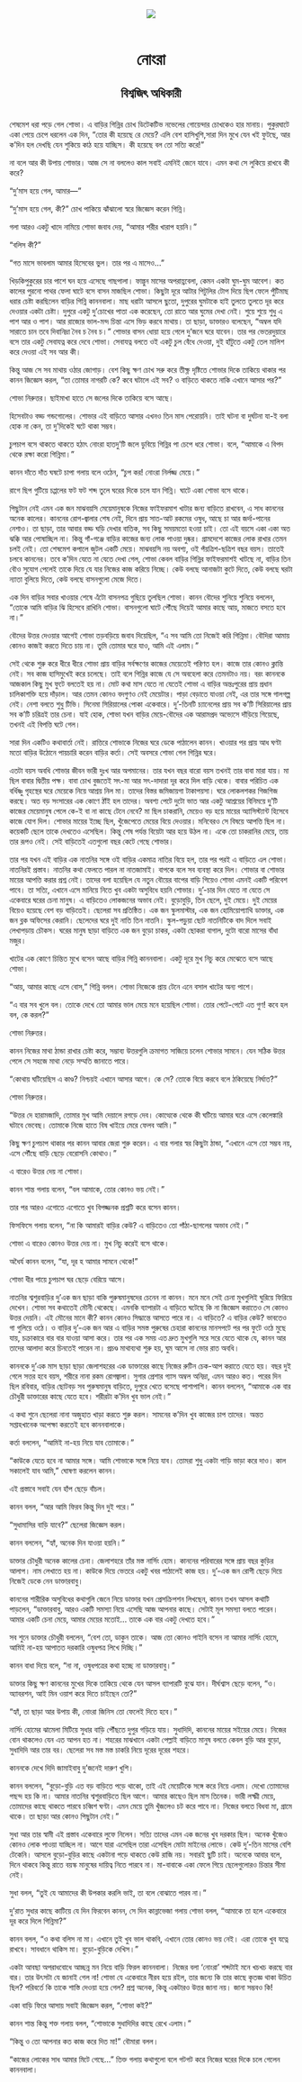 <div align=center> <img src="../../metadata/images/rabibasariya/নোংরা-বিশ্বজিৎ-অধিকারী.jpg" align="center"></div><br><h1 align=center>নোংরা</h1>
<h2 align=center>বিশ্বজিৎ অধিকারী</h2><br>শেষমেশ ধরা পড়ে গেল শোভা। এ বাড়ির গিন্নির চোখ ডিটেকটিভ নভেলের গোয়েন্দার চোখকেও হার মানায়। পুকুরঘাটে একা পেয়ে চেপে ধরলেন এক দিন, “তোর কী হয়েছে রে মেয়ে? এলি বেশ হাসিখুশি,সারা দিন মুখে যেন খই ফুটছে, আর ক’দিন হল দেখছি যেন শুকিয়ে কাঠ হয়ে যাচ্ছিস। কী হয়েছে বল তো সত্যি করে!”

না বলে আর কী উপায় শোভার। আজ সে না বললেও কাল সবাই এমনিই জেনে যাবে। এমন কথা সে লুকিয়ে রাখবে কী করে?

“দু’মাস হয়ে গেল, আমার—”

“দু’মাস হয়ে গেল, কী?” চোখ পাকিয়ে ঝাঁঝালো স্বরে জিজ্ঞেস করেন গিন্নি।

গলা আরও একটু খাদে নামিয়ে শোভা জবাব দেয়, “আমার শরীর খারাপ হয়নি।”

“বলিস কী?”

“গত মাসে ভাবলাম আমার হিসেবের ভুল। তার পর এ মাসেও...”

খিড়কিপুকুরের চার পাশে ঘন হয়ে এসেছে গাছপালা। ফাল্গুন মাসের অপরাহ্ণবেলা, কেমন একটা ঘুম-ঘুম আবেশ। কত কালের পুরনো পাথর ফেলা ঘাটে বসে বাসন মাজছিল শোভা। কিছুটা দূরে আটার পিটুলির টোপ দিয়ে ছিপ ফেলে পুঁটিমাছ ধরার চেষ্টা করছিলেন বাড়ির গিন্নি কাননবালা। মাছ ধরাটা আসলে ছুতো, দুপুরের ঘুমটাকে হাই তুলতে তুলতে দূর করে দেওয়ার একটা চেষ্টা। দুপুরে একটু দু’চোখের পাতা এক করেছেন, তো রাতে আর ঘুমের দেখা নেই। শুয়ে শুয়ে শুধু এ পাশ আর ও পাশ। আর রাজ্যের ভাল-মন্দ চিন্তা এসে ভিড় করবে মাথায়। তা ছাড়া, ডাক্তারও বলেছেন, “অম্বল যদি সারাতে চান তবে দিবানিদ্রা নৈব চ নৈব চ।” শোভার বাসন ধোয়া হয়ে গেলে দু’জনে ঘরে যাবেন। তার পর ভেতরদুয়ারে বসে তার একটু সেবাযত্ন করে দেবে শোভা। সেবাযত্ন বলতে ওই একটু চুল বেঁধে দেওয়া, দুই হাঁটুতে একটু তেল মালিশ করে দেওয়া এই সব আর কী।

কিন্তু আজ সে সব মাথায় ওঠার জোগাড়। বেশ কিছু ক্ষণ চোখ সরু করে তীক্ষ্ণ দৃষ্টিতে শোভার দিকে তাকিয়ে থাকার পর কানন জিজ্ঞেস করল, “তা তোমার নাগরটি কে? কবে ঘটালে এই সব? ও বাড়িতে থাকতে নাকি এখানে আসার পর?”

শোভা নিরুত্তর। ছাইমাখা হাতে সে জলের দিকে তাকিয়ে বসে আছে।

হিসেবটাও বড্ড গন্ডগোলের। শোভার এই বাড়িতে আসার এখনও তিন মাস পেরোয়নি। তাই ঘটনা বা দুর্ঘটনা যা-ই বলা হোক না কেন, তা দু’দিকেই ঘটে থাকা সম্ভব।

চুপচাপ বসে থাকতে থাকতে হঠাৎ নোংরা হাতদু’টি জলে ডুবিয়ে গিন্নির পা চেপে ধরে শোভা। বলে, “আমাকে এ বিপদ থেকে রক্ষা করো গিন্নিমা।”

কানন দাঁতে দাঁত ঘষটে চাপা গলায় বলে ওঠেন, “চুপ কর! নোংরা নির্লজ্জ মেয়ে।”

রাগে ছিপ গুটিয়ে চপ্পলের ফট ফট শব্দ তুলে ঘরের দিকে চলে যান গিন্নি। ঘাটে একা শোভা বসে থাকে।

পিছুটান নেই এমন এক জন মাঝবয়সি মেয়েমানুষকে নিজের ফাইফরমাশ খাটার জন্য বাড়িতে রাখবেন, এ সাধ কাননের অনেক কালের। কাননের রোগ-জ্বালার শেষ নেই, দিনে প্রায় সাত-আট রকমের ওষুধ, আছে চা আর জর্দা-পানের নেশাও। তা ছাড়া, তার আবার বড্ড ঘড়ি দেখার বাতিক, সব কিছু সময়মতো হওয়া চাই। তো এই বয়সে একা একা অত ঝক্কি আর পোষাচ্ছিল না। কিন্তু গাঁ-গঞ্জে বাড়ির কাজের জন্য লোক পাওয়া দুষ্কর। গ্রামদেশে কাজের লোক রাখার তেমন চলই নেই। তো শেষমেশ কপালে জুটল একটি মেয়ে। মাঝবয়সি নয় অবশ্য, ওই পঁয়ত্রিশ-ছত্রিশ বছর বয়স। তাতেই চলবে কাননের। তবে ক’দিন যেতে না যেতে দেখা গেল, শোভা কেবল বাড়ির গিন্নির ফাইফরমাশই খাটছে না, বাড়ির তিন বৌও সুযোগ পেলেই তাকে দিয়ে যে যার নিজের কাজ করিয়ে নিচ্ছে। কেউ বলছে আনাজটা কুটে দিতে, কেউ বলছে ঘরটা ন্যাতা বুলিয়ে দিতে, কেউ বলছে বাসনগুলো মেজে দিতে।

এক দিন বাড়ির সবার খাওয়ার শেষে এঁটো বাসনপত্র গুছিয়ে তুলছিল শোভা। কানন বৌদের শুনিয়ে শুনিয়ে বললেন, “তোকে আমি বাড়ির ঝি হিসেবে রাখিনি শোভা। বাসনগুলো ঘাটে পৌঁছে দিয়েই আমার কাছে আয়, মাজতে বসতে হবে না।”

বৌদের উত্তর দেওয়ার আগেই শোভা তড়বড়িয়ে জবাব দিয়েছিল, “এ সব আমি তো নিজেই করি গিন্নিমা। বৌদিরা আমায় কোনও কাজই করতে দিতে চায় না। তুমি তোমার ঘরে যাও, আমি এই এলাম।”

সেই থেকে শুরু করে ধীরে ধীরে শোভা প্রায় বাড়ির সর্বক্ষণের কাজের মেয়েতেই পরিণত হল। কাজে তার কোনও ক্লান্তি নেই। সব কাজ হাসিমুখেই করে চলেছে। তাই বলে গিন্নির কাজে যে সে অবহেলা করে তেমনটাও নয়। বরং কাননকে আজকাল কিছু মুখ ফুটে বলতেই হয় না। মোট কথা মাস যেতে না যেতেই শোভা এ বাড়ির অন্তঃপুরের প্রায় প্রধান চালিকাশক্তি হয়ে দাঁড়াল। আর তেমন কোনও বদগুণও নেই মেয়েটার। পাড়া বেড়াতে যাওয়া নেই, এর তার সঙ্গে গালগল্প নেই। নেশা বলতে শুধু টিভি। সিনেমা সিরিয়ালের পোকা একেবারে। দু’-তিনটি চ্যানেলের প্রায় সব ক’টি সিরিয়ালের প্রায় সব ক’টি চরিত্রই তার চেনা। যাই হোক, শোভা যখন বাড়ির মেয়ে-বৌদের এক আরামপ্রদ অভ্যেসে দাঁড়িয়ে গিয়েছে, তখনই এই বিপত্তি ঘটে গেল।

সারা দিন একটিও কথাবার্তা নেই। রাত্তিরে শোভাকে নিজের ঘরে ডেকে পাঠালেন কানন। খাওয়ার পর প্রায় আধ ঘণ্টা মতো বাড়ির উঠোনে পায়চারি করেন বাড়ির কর্তা। সেই অবসরে শোভা গেল গিন্নির ঘরে।

এতটা বয়স অবধি শোভার জীবন ভারী দুঃখ আর অপমানের। তার যখন বছর বারো বয়স তখনই তার বাবা মারা যায়। মা ছিল বাবার দ্বিতীয় পক্ষ। বাবা চোখ বুজতেই সৎ-মা আর সৎ-দাদারা দূর করে দিল বাড়ি থেকে। বাবার পরিচিত এক বর্ধিষ্ণু গৃহস্থের ঘরে মেয়েকে নিয়ে আশ্রয় নিল মা। তাদের বিস্তর জমিজায়গা টাকাপয়সা। ঘরে লোকলশকর গিজগিজ করছে। অত বড় সংসারের এক কোণে ঠাঁই হল তাদের। অবশ্য পেটে দুটো ভাত আর একটু আশ্রয়ের বিনিময়ে দু’টি কাজের মেয়েমানুষ পেলে কে-ই বা না কাছে টেনে নেবে? মা ছিল চাকরানি, মেয়েও বড় হয়ে মায়ের অ্যাসিস্ট্যান্ট হিসেবে কাজে যোগ দিল। শোভার মায়ের ইচ্ছে ছিল, খুঁজেপেতে মেয়ের বিয়ে দেওয়ার। মনিবেরও সে বিষয়ে আপত্তি ছিল না। কয়েকটি ছেলে তাকে দেখতেও এসেছিল। কিন্তু শেষ পর্যন্ত বিয়েটা আর হয়ে উঠল না। একে তো চাকরানির মেয়ে, তায় তার রূপও নেই। সেই বাড়িতেই এতগুলো বছর কেটে গেছে শোভার।

তার পর যখন এই বাড়ির এক নাতনির সঙ্গে ওই বাড়ির একমাত্র নাতির বিয়ে হল, তার পর পরই এ বাড়িতে এল শোভা। নাতনিরই প্রস্তাব। নাতনির কথা ফেলতে পারল না নাতজামাই। বাপকে বলে সব ব্যবস্থা করে দিল। শোভার বা শোভার মায়ের আপত্তি করার প্রশ্ন নেই। তাদের বলা হয়েছিল যে নতুন বৌয়ের বাপের বাড়ি গিয়েও শোভা এমনই একটি পরিবেশ পাবে। তা সত্যি, এখানে এসে মানিয়ে নিতে খুব একটা অসুবিধে হয়নি শোভার। দু’-চার দিন যেতে না যেতে সে একেবারে ঘরের চেনা মানুষ। এ বাড়িতেও লোকজনের অভাব নেই। বুড়োবুড়ি, তিন ছেলে, দুই মেয়ে। দুই মেয়ের বিয়েও হয়েছে বেশ বড় বাড়িতেই। ছেলেরা সব প্রতিষ্ঠিত। এক জন স্কুলমাস্টার, এক জন হোমিয়োপ্যাথি ডাক্তার, এক জন ব্লক অফিসের কেরানি। ছেলেদের ঘরে দুই নাতি তিন নাতনি। স্কুল-পড়ুয়া ছোট নাতনিটিকে বাদ দিলে সবাই লেখাপড়ায় চৌকস। ঘরের মানুষ ছাড়া বাড়িতে এক জন বুড়ো চাকর, একটা ছোকরা বাগাল, দুটো বারো মাসের বাঁধা মজুর।

খাটের এক কোণে চিন্তিত মুখে বসেন আছে বাড়ির গিন্নি কাননবালা। একটু দূরে মুখ নিচু করে মেঝেতে বসে আছে শোভা।

“আয়, আমার কাছে এসে বোস,” গিন্নি বলল। শোভা নিজেকে প্রায় টেনে এনে বসাল খাটের অন্য পাশে।

“এ বার সব খুলে বল। তোকে দেখে তো আমার ভাল মেয়ে মনে হয়েছিল শোভা। তোর পেটে-পেটে এত গুণ! কবে হল বল, কে করল?”

শোভা নিরুত্তর।

কানন নিজের মাথা ঠান্ডা রাখার চেষ্টা করে, সম্ভাব্য উত্তরগুলি ক্রমাগত সাজিয়ে চলেন শোভার সামনে। যেন সঠিক উত্তর পেলে সে সহজে মাথা নেড়ে সম্মতি জানাতে পারে।

“কোথায় ঘটিয়েছিস এ কাণ্ড? নিশ্চয়ই এখানে আসার আগে। কে সে? তোকে বিয়ে করবে বলে ঠকিয়েছে নির্ঘাত?”

শোভা নিরুত্তর।

“উত্তর দে হারামজাদি, তোমার মুখ আমি দেয়ালে রগড়ে দেব। কোত্থেকে থেকে কী ঘটিয়ে আমার ঘরে এসে কেলেঙ্কারি ঘটাবে ভেবেছ। তোমাকে নিজে হাতে বিষ খাইয়ে মেরে ফেলব আমি।”

কিছু ক্ষণ চুপচাপ থাকার পর কানন আবার জেরা শুরু করেন। এ বার গলার স্বর কিছুটা ঠান্ডা, “এখানে এসে তো সম্ভব নয়, এসে পৌঁছে বাড়ি ছেড়ে বেরোসনি কোথাও।”

এ বারেও উত্তর দেয় না শোভা।

কানন শান্ত গলায় বলেন, “বল আমাকে, তোর কোনও ভয় নেই।”

তার পর আরও এগোতে এগোতে খুব বিপজ্জনক প্রশ্নটি করে বসেন কানন।

ফিসফিসে গলায় বলেন, “না কি আমারই বাড়ির কেউ? এ বাড়িতেও তো পাঁঠা-ছাগলের অভাব নেই।”

শোভা এ বারেও কোনও উত্তর দেয় না। মুখ নিচু করেই বসে থাকে।

অধৈর্য কানন বলেন, “যা, দূর হ আমার সামনে থেকে!”

শোভা ধীর পায়ে চুপচাপ ঘর ছেড়ে বেরিয়ে আসে।

নাতনির শ্বশুরবাড়ির দু’এক জন ছাড়া বাকি পুরুষমানুষদের চেনেন না কানন। মনে মনে সেই চেনা মুখগুলিই ঘুরিয়ে ফিরিয়ে দেখেন। শোভা সব কথাতেই মৌনী থেকেছে। এমনকি ব্যাপারটা এ বাড়িতে ঘটেছে কি না জিজ্ঞেস করাতেও সে কোনও উত্তর দেয়নি। এই মৌনের মানে কী? কানন কোনও সিদ্ধান্তে আসতে পারে না। এ বাড়িতে? এ বাড়ির কেউ? ভাবতেও গা গুলিয়ে ওঠে। ও বাড়ির দু’-এক জন আর এ বাড়ির সমস্ত পুরুষের চেহারা কাননের মানসপটে পর পর ফুটে ওঠে মুছে যায়, চক্রাকারে বার বার যাওয়া আসা করে। তার পর এক সময় এত দ্রুত মুখগুলি সরে সরে যেতে থাকে যে, কানন আর তাদের আলাদা করে চিনতেই পারেন না। প্রচণ্ড মাথাব্যথা শুরু হয়, ঘুম আসে না ভোর রাত অবধি।

কাননকে দু’এক মাস ছাড়া ছাড়া জেলাশহরের এক ডাক্তারের কাছে নিজের রুটিন চেক-আপ করাতে যেতে হয়। বছর দুই গেলে সত্তর হবে বয়স, শরীরে নানা রকম রোগজ্বালা। সুগার প্রেশার গ্যাস অম্বল অনিদ্রা, এমন আরও কত। পরের দিন ছিল রবিবার, বাড়ির ছোটবড় সব পুরুষমানুষ বাড়িতে, দুপুরে খেতে বসেছে পাশাপাশি। কানন বললেন, “আমাকে এক বার চৌধুরী ডাক্তারের কাছে যেতে হবে। শরীরটা ক’দিন খুব ভাল নেই।”

এ কথা শুনে ছেলেরা নানা অজুহাত খাড়া করতে শুরু করল। সামনের ক’দিন খুব কাজের চাপ তাদের। অন্তত সপ্তাহখানেক অপেক্ষা করতেই হবে কাননবালাকে।

কর্তা বললেন, “আমিই না-হয় নিয়ে যাব তোমাকে।”

“কাউকে যেতে হবে না আমার সঙ্গে। আমি শোভাকে সঙ্গে নিয়ে যাব। তোমরা শুধু একটা গাড়ি ভাড়া করে দাও। কাল সকালেই যাব আমি,” ঘোষণা করলেন কানন।

এই প্রস্তাবে সবাই যেন হাঁপ ছেড়ে বাঁচল।

কানন বলল, “আর আমি ফিরব কিন্তু দিন দুই পরে।”

“সুধামাসির বাড়ি যাবে?” ছেলেরা জিজ্ঞেস করল।

কানন বললেন, “হ্যাঁ, অনেক দিন যাওয়া হয়নি।”

ডাক্তার চৌধুরী অনেক কালের চেনা। জেলাশহরে তাঁর মস্ত নার্সিং হোম। কাননের পরিবারের সঙ্গে প্রায় বছর কুড়ির আলাপ। নাম লেখাতে হয় না। কাউকে দিয়ে ভেতরে একটু খবর পাঠালেই কাজ হয়। দু’-এক জন রোগী ছেড়ে দিয়ে নিজেই ডেকে নেন ডাক্তারবাবু।

কাননের শারীরিক অসুবিধের কথাগুলি জেনে নিয়ে ডাক্তার যখন প্রেসক্রিপশন লিখছেন, কানন তখন আসল কথাটি পাড়লেন, “ডাক্তারবাবু, আরও একটি সমস্যা নিয়ে এসেছি আজ আপনার কাছে। সেটাই মূল সমস্যা বলতে পারেন। আমার একটি চেনা মেয়ে, আমার মেয়ের মতোই... তাকে এক বার একটু দেখতে হবে।”

সব শুনে ডাক্তার চৌধুরী বললেন, “বেশ তো, ডাকুন তাকে। আজ তো কোনও গাইনি বসেন না আমার নার্সিং হোমে, আমিই না-হয় আপাতত দরকারি ওষুধপত্র লিখে দিচ্ছি।”

কানন বাধা দিয়ে বলে, “না না, ওষুধপত্রের কথা হচ্ছে না ডাক্তারবাবু।”

ডাক্তার কিছু ক্ষণ কাননের মুখের দিকে তাকিয়ে থেকে যেন আসল ব্যাপারটি বুঝে যান। দীর্ঘশ্বাস ছেড়ে বলেন, “ও। অ্যাবরশন, আই মিন ওয়াশ করে দিতে চাইছেন তো?”

“হ্যাঁ, তা ছাড়া আর উপায় কী, নোংরা জিনিস তো ফেলেই দিতে হবে।”

নার্সিং হোমের ঝামেলা মিটিয়ে সুধার বাড়ি পৌঁছতে দুপুর গড়িয়ে যায়। সুধাদিদি, কাননের মায়ের সইয়ের মেয়ে। নিজের বোন থাকলেও যেন এত আপন হত না। শহরের মাঝখানে একটা পেল্লাই বাড়িতে মানুষ বলতে কেবল বুড়ি আর বুড়ো, সুধাদিদি আর তার বর। ছেলেরা সব মস্ত মস্ত চাকরি নিয়ে দূরের দূরের শহরে।

কাননকে দেখে দিদি জামাইবাবু দু’জনেই দারুণ খুশি।

কানন বললেন, “বুড়ো-বুড়ি এত বড় বাড়িতে পড়ে থাকো, তাই এই মেয়েটিকে সঙ্গে করে নিয়ে এলাম। দেখো তোমাদের পছন্দ হয় কি না। আমার নাতনির শ্বশুরবাড়িতে ছিল আগে। আমার কাছেও ছিল মাস তিনেক। ভারী লক্ষ্মী মেয়ে, তোমাদের কাছে থাকতে পারবে চব্বিশ ঘণ্টা। এমন মেয়ে তুমি খুঁজলেও চট করে পাবে না। নিজের বলতে বিধবা মা, গ্রামে থাকে। তা ছাড়া আর কোনও পিছুটান নেই।”

সুধা আর তার স্বামী এই প্রস্তাব একেবারে লুফে নিলেন। সত্যি তাদের এমন এক জনের খুব দরকার ছিল। অনেক খুঁজেও কোনও লোক পাওয়া যাচ্ছিল না। আগে যারা এসেছিল তারা এসেছিল মোটা মাইনের লোভে। কেউ দু’-তিন মাসের বেশি টেকেনি। আসলে বুড়ো-বুড়ির কাছে একটানা পড়ে থাকতে কেউ রাজি নয়। সবারই ছুটি চাই। অনেকে আবার বলে, দিনে থাকবে কিন্তু রাতে বয়স্ক মানুষের দায়িত্ব নিতে পারবে না। মা-বাবাকে একা ফেলে গিয়ে ছেলেগুলোরও চিন্তার সীমা নেই।

সুধা বলল, “তুই যে আমাদের কী উপকার করলি ভাই, তা বলে বোঝাতে পারব না।”

দু’রাত সুধার কাছে কাটিয়ে যে দিন ফিরবেন কানন, সে দিন কান্নাভেজা গলায় শোভা বলল, “আমাকে তা হলে একেবারে দূর করে দিলে গিন্নিমা?”

কানন বলল, “ও কথা বলিস না মা। এখানে তুই খুব ভাল থাকবি, এখানে তোর কোনও ভয় নেই। এরা তোকে খুব যত্নে রাখবে। সাবধানে থাকিস মা। বুড়ো-বুড়িকে দেখিস।” 

একটা আবছা অপরাধবোধে আচ্ছন্ন মন নিয়ে বাড়ি ফিরল কাননবালা। নিজের বলা ‘নোংরা’ শব্দটাই মনে খচখচ করছে বার বার। তার উৎসটা যে জানাই গেল না! শোভা যে একেবারে নীরব হয়ে রইল, তার জন্যে কি তার কাছে কৃতজ্ঞ থাকা উচিত ছিল? পরিবর্তে কি তাকে শাস্তি দেওয়া হয়ে গেল? প্রশ্ন অনেক, কিন্তু একটারও উত্তর জানা নয়। জানা সম্ভবও কি!

একা বাড়ি ফিরে আসায় সবাই জিজ্ঞেস করল, “শোভা কই?”

কানন শান্ত কিন্তু শক্ত গলায় বলল, “শোভাকে সুধাদিদির কাছে রেখে এলাম।”

“কিন্তু ও তো আপনার কত কাজ করে দিত মা!” বৌমারা বলল।

“কাজের লোকের সাধ আমার মিটে গেছে...” তিক্ত গলায় কথাগুলো বলে গটগট করে নিজের ঘরের দিকে চলে গেলেন কাননবালা।